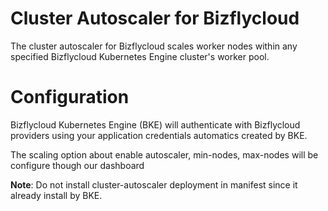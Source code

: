 # Cluster Autoscaler for Bizflycloud

The cluster autoscaler for Bizflycloud scales worker nodes within any
specified Bizflycloud Kubernetes Engine cluster's worker pool.

# Configuration

Bizflycloud Kubernetes Engine (BKE) will authenticate with Bizflycloud providers using your application credentials automatics created by BKE.

The scaling option about enable autoscaler, min-nodes, max-nodes will be configure though our dashboard

**Note**: Do not install cluster-autoscaler deployment in manifest since it already install by BKE.
